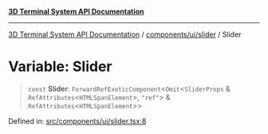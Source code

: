 [**3D Terminal System API Documentation**](../../../../README.md)

***

[3D Terminal System API Documentation](../../../../README.md) / [components/ui/slider](../README.md) / Slider

# Variable: Slider

> `const` **Slider**: `ForwardRefExoticComponent`\<`Omit`\<`SliderProps` & `RefAttributes`\<`HTMLSpanElement`\>, `"ref"`\> & `RefAttributes`\<`HTMLSpanElement`\>\>

Defined in: [src/components/ui/slider.tsx:8](https://github.com/Dicommunitas/ThreeJS_Terminal_3D/blob/f5bec8212bfd37e45fdf0e49aa57af1be9d74e77/src/components/ui/slider.tsx#L8)
